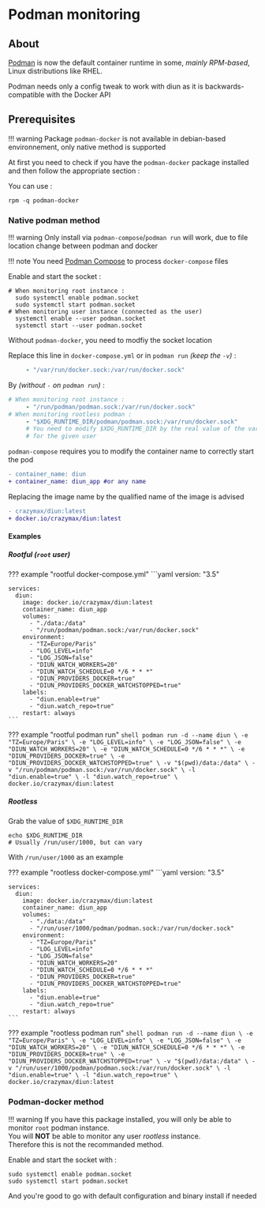 # Podman monitoring

## About

[Podman](https://podman.io) is now the default container runtime in some, *mainly RPM-based*, Linux distributions like RHEL.

Podman needs only a config tweak to work with diun as it is backwards-compatible with the Docker API

## Prerequisites

!!! warning
    Package `podman-docker` is not available in debian-based environnement, only native method is supported

At first you need to check if you have the `podman-docker` package installed and then follow the appropriate section :

You can use :

```shell
rpm -q podman-docker
```

### Native podman method

!!! warning
    Only install via `podman-compose`/`podman run` will work, due to file location change between podman and docker

!!! note
    You need [Podman Compose](https://github.com/containers/podman-compose) to process `docker-compose` files


Enable and start the socket :

```shell
# When monitoring root instance :
  sudo systemctl enable podman.socket
  sudo systemctl start podman.socket
# When monitoring user instance (connected as the user)
  systemctl enable --user podman.socket
  systemctl start --user podman.socket
```

Without `podman-docker`, you need to modfiy the socket location

Replace this line in `docker-compose.yml` or in `podman run` *(keep the `-v`)* :

```yaml
     - "/var/run/docker.sock:/var/run/docker.sock"
```

By *(without `-` on `podman run`)* :

```yaml
# When monitoring root instance :
     - "/run/podman/podman.sock:/var/run/docker.sock"
# When monitoring rootless podman :
     - "$XDG_RUNTIME_DIR/podman/podman.sock:/var/run/docker.sock"
     # You need to modify $XDG_RUNTIME_DIR by the real value of the variable
     # for the given user
```

`podman-compose` requires you to modify the container name to correctly start the pod

```diff
- container_name: diun
+ container_name: diun_app #or any name
```

Replacing the image name by the qualified name of the image is advised

```diff
- crazymax/diun:latest
+ docker.io/crazymax/diun:latest
```

#### Examples

##### Rootful (`root` user)


??? example "rootful docker-compose.yml"
    ```yaml
    version: "3.5"

    services:
      diun:
        image: docker.io/crazymax/diun:latest
        container_name: diun_app
        volumes:
          - "./data:/data"
          - "/run/podman/podman.sock:/var/run/docker.sock"
        environment:
          - "TZ=Europe/Paris"
          - "LOG_LEVEL=info"
          - "LOG_JSON=false"
          - "DIUN_WATCH_WORKERS=20"
          - "DIUN_WATCH_SCHEDULE=0 */6 * * *"
          - "DIUN_PROVIDERS_DOCKER=true"
          - "DIUN_PROVIDERS_DOCKER_WATCHSTOPPED=true"
        labels:
          - "diun.enable=true"
          - "diun.watch_repo=true"
        restart: always
    ```

??? example "rootful podman run"
    ```shell
    podman run -d --name diun \
      -e "TZ=Europe/Paris" \
      -e "LOG_LEVEL=info" \
      -e "LOG_JSON=false" \
      -e "DIUN_WATCH_WORKERS=20" \
      -e "DIUN_WATCH_SCHEDULE=0 */6 * * *" \
      -e "DIUN_PROVIDERS_DOCKER=true" \
      -e "DIUN_PROVIDERS_DOCKER_WATCHSTOPPED=true" \
      -v "$(pwd)/data:/data" \
      -v "/run/podman/podman.sock:/var/run/docker.sock" \
      -l "diun.enable=true" \
      -l "diun.watch_repo=true" \
      docker.io/crazymax/diun:latest
    ```

##### Rootless

Grab the value of `$XDG_RUNTIME_DIR`

```shell
echo $XDG_RUNTIME_DIR
# Usually /run/user/1000, but can vary
```

With `/run/user/1000` as an example


??? example "rootless docker-compose.yml"
    ```yaml
    version: "3.5"

    services:
      diun:
        image: docker.io/crazymax/diun:latest
        container_name: diun_app
        volumes:
          - "./data:/data"
          - "/run/user/1000/podman/podman.sock:/var/run/docker.sock"
        environment:
          - "TZ=Europe/Paris"
          - "LOG_LEVEL=info"
          - "LOG_JSON=false"
          - "DIUN_WATCH_WORKERS=20"
          - "DIUN_WATCH_SCHEDULE=0 */6 * * *"
          - "DIUN_PROVIDERS_DOCKER=true"
          - "DIUN_PROVIDERS_DOCKER_WATCHSTOPPED=true"
        labels:
          - "diun.enable=true"
          - "diun.watch_repo=true"
        restart: always
    ```

??? example "rootless podman run"
    ```shell
    podman run -d --name diun \
      -e "TZ=Europe/Paris" \
      -e "LOG_LEVEL=info" \
      -e "LOG_JSON=false" \
      -e "DIUN_WATCH_WORKERS=20" \
      -e "DIUN_WATCH_SCHEDULE=0 */6 * * *" \
      -e "DIUN_PROVIDERS_DOCKER=true" \
      -e "DIUN_PROVIDERS_DOCKER_WATCHSTOPPED=true" \
      -v "$(pwd)/data:/data" \
      -v "/run/user/1000/podman/podman.sock:/var/run/docker.sock" \
      -l "diun.enable=true" \
      -l "diun.watch_repo=true" \
      docker.io/crazymax/diun:latest
    ```

### Podman-docker method

!!! warning
    If you have this package installed, you will only be able to monitor `root` podman instance.  
    You will **NOT** be able to monitor any user *rootless* instance.  
    Therefore this is not the recommanded method.

Enable and start the socket with :

```shell
sudo systemctl enable podman.socket
sudo systemctl start podman.socket
```

And you're good to go with default configuration and binary install if needed
